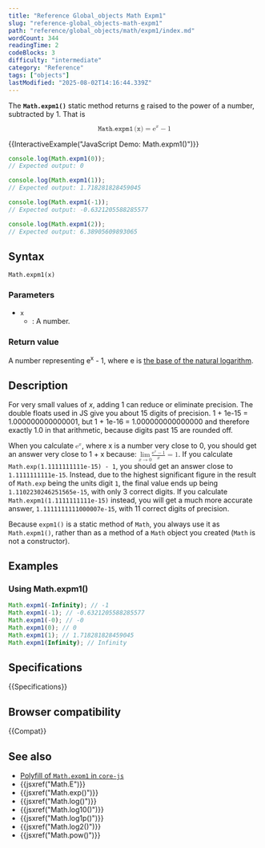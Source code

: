 ```yaml
---
title: "Reference Global_objects Math Expm1"
slug: "reference-global_objects-math-expm1"
path: "reference/global_objects/math/expm1/index.md"
wordCount: 344
readingTime: 2
codeBlocks: 3
difficulty: "intermediate"
category: "Reference"
tags: ["objects"]
lastModified: "2025-08-02T14:16:44.339Z"
---
```



The **`Math.expm1()`** static method returns [e](/en-US/docs/Web/JavaScript/Reference/Global_Objects/Math/E) raised to the power of a number, subtracted by 1. That is

<!-- prettier-ignore-start -->
<math display="block">
  <semantics><mrow><mrow><mo lspace="0em" rspace="0.16666666666666666em">𝙼𝚊𝚝𝚑.𝚎𝚡𝚙𝚖𝟷</mo><mo stretchy="false">(</mo><mi>𝚡</mi><mo stretchy="false">)</mo></mrow><mo>=</mo><msup><mi mathvariant="normal">e</mi><mi>x</mi></msup><mo>−</mo><mn>1</mn></mrow><annotation encoding="TeX">\mathtt{\operatorname{Math.expm1}(x)} = \mathrm{e}^x - 1</annotation></semantics>
</math>
<!-- prettier-ignore-end -->

{{InteractiveExample("JavaScript Demo: Math.expm1()")}}

```js interactive-example
console.log(Math.expm1(0));
// Expected output: 0

console.log(Math.expm1(1));
// Expected output: 1.718281828459045

console.log(Math.expm1(-1));
// Expected output: -0.6321205588285577

console.log(Math.expm1(2));
// Expected output: 6.38905609893065
```

## Syntax

```js-nolint
Math.expm1(x)
```

### Parameters

- `x`
  - : A number.

### Return value

A number representing e<sup>x</sup> - 1, where e is [the base of the natural logarithm](/en-US/docs/Web/JavaScript/Reference/Global_Objects/Math/E).

## Description

For very small values of _x_, adding 1 can reduce or eliminate precision. The double floats used in JS give you about 15 digits of precision. 1 + 1e-15 \= 1.000000000000001, but 1 + 1e-16 = 1.000000000000000 and therefore exactly 1.0 in that arithmetic, because digits past 15 are rounded off.

<!-- prettier-ignore-start -->
When you calculate <math><semantics><msup><mi mathvariant="normal">e</mi><mi>x</mi></msup><annotation encoding="TeX">\mathrm{e}^x</annotation></semantics></math>, where x is a number very close to 0, you should get an answer very close to 1 + x because: <math><semantics><mrow><munder><mo lspace="0em" rspace="0em">lim</mo><mrow><mi>x</mi><mo stretchy="false">→</mo><mn>0</mn></mrow></munder><mfrac><mrow><msup><mi mathvariant="normal">e</mi><mi>x</mi></msup><mo>−</mo><mn>1</mn></mrow><mi>x</mi></mfrac><mo>=</mo><mn>1</mn></mrow><annotation encoding="TeX">\lim_{x \to 0} \frac{\mathrm{e}^x - 1}{x} = 1</annotation></semantics></math>. If you calculate `Math.exp(1.1111111111e-15) - 1`, you should get an answer close to `1.1111111111e-15`. Instead, due to the highest significant figure in the result of `Math.exp` being the units digit `1`, the final value ends up being `1.1102230246251565e-15`, with only 3 correct digits. If you calculate `Math.expm1(1.1111111111e-15)` instead, you will get a much more accurate answer, `1.1111111111000007e-15`, with 11 correct digits of precision.
<!-- prettier-ignore-end -->

Because `expm1()` is a static method of `Math`, you always use it as `Math.expm1()`, rather than as a method of a `Math` object you created (`Math` is not a constructor).

## Examples

### Using Math.expm1()

```js
Math.expm1(-Infinity); // -1
Math.expm1(-1); // -0.6321205588285577
Math.expm1(-0); // -0
Math.expm1(0); // 0
Math.expm1(1); // 1.718281828459045
Math.expm1(Infinity); // Infinity
```

## Specifications

{{Specifications}}

## Browser compatibility

{{Compat}}

## See also

- [Polyfill of `Math.expm1` in `core-js`](https://github.com/zloirock/core-js#ecmascript-math)
- {{jsxref("Math.E")}}
- {{jsxref("Math.exp()")}}
- {{jsxref("Math.log()")}}
- {{jsxref("Math.log10()")}}
- {{jsxref("Math.log1p()")}}
- {{jsxref("Math.log2()")}}
- {{jsxref("Math.pow()")}}
